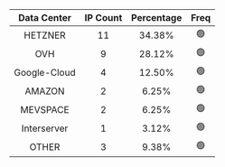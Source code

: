 | Data Center | IP Count | Percentage | Freq |
|:------------:|:--------:|:-----------:|:-----:|
| HETZNER | 11 | 34.38% | 🟢 |
| OVH | 9 | 28.12% | 🟢 |
| Google-Cloud | 4 | 12.50% | 🟢 |
| AMAZON | 2 | 6.25% | 🟢 |
| MEVSPACE | 2 | 6.25% | 🟢 |
| Interserver | 1 | 3.12% | 🟢 |
| OTHER | 3 | 9.38% | 🟢 |